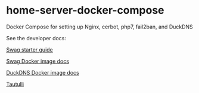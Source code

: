 # home-server-docker-compose
Docker Compose for setting up Nginx, cerbot, php7, fail2ban, and DuckDNS

See the developer docs:

[Swag starter guide](https://blog.linuxserver.io/2019/04/25/letsencrypt-nginx-starter-guide/#creatingaletsencryptcontainer)

[Swag Docker image docs](https://hub.docker.com/r/linuxserver/swag)

[DuckDNS Docker image docs](https://hub.docker.com/r/linuxserver/duckdns/)

[Tautulli](https://github.com/Tautulli/Tautulli)

